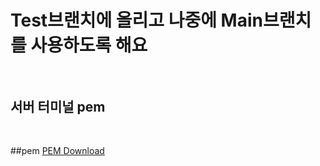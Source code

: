 # Test브랜치에 올리고 나중에 Main브랜치를 사용하도록 해요<br><br>

<h2>서버 터미널 pem</h2><br>

##pem
[PEM Download](https://github.com/Wjfjs/MinervaKPaaS/blob/main/minerva95.pem)
